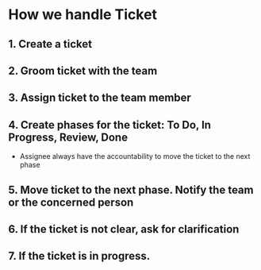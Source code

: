 # How we handle Ticket

## 1. Create a ticket

## 2. Groom ticket with the team

## 3. Assign ticket to the team member

## 4. Create phases for the ticket: To Do, In Progress, Review, Done

- Assignee always have the accountability to move the ticket to the next phase

## 5. Move ticket to the next phase. Notify the team or the concerned person

## 6. If the ticket is not clear, ask for clarification

## 7. If the ticket is in progress. 